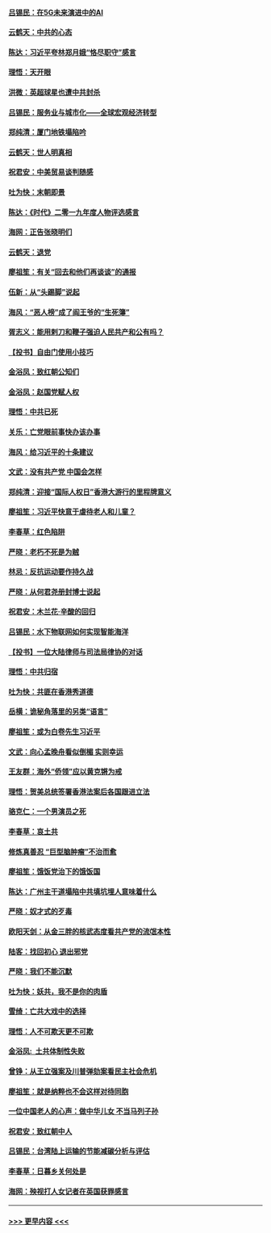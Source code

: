 #### [吕锡民：在5G未来演进中的AI](../pages/nsc993/n11730010.md?t=12190533) 
#### [云鹤天：中共的心态](../pages/nsc993/n11729906.md?t=12190533) 
#### [陈达：习近平夸林郑月娥“恪尽职守”感言](../pages/nsc993/n11729881.md?t=12190533) 
#### [理悟：天开眼](../pages/nsc993/n11729699.md?t=12190533) 
#### [洪微：英超球星也遭中共封杀](../pages/nsc993/n11727243.md?t=12190533) 
#### [吕锡民：服务业与城市化——全球宏观经济转型](../pages/nsc993/n11725845.md?t=12190533) 
#### [郑纯清：厦门地铁塌陷吟](../pages/nsc993/n11725813.md?t=12190533) 
#### [云鹤天：世人明真相](../pages/nsc993/n11725621.md?t=12190533) 
#### [祝君安：中美贸易谈判随感](../pages/nsc993/n11725609.md?t=12190533) 
#### [吐为快：末朝即景](../pages/nsc993/n11723365.md?t=12190533) 
#### [陈达：《时代》二零一九年度人物评选感言](../pages/nsc993/n11723337.md?t=12190533) 
#### [海网：正告张晓明们](../pages/nsc993/n11723228.md?t=12190533) 
#### [云鹤天：退党](../pages/nsc993/n11723056.md?t=12190533) 
#### [廖祖笙：有关“回去和他们再谈谈”的通报](../pages/nsc993/n11722442.md?t=12190533) 
#### [伍新：从“头踢脚”说起](../pages/nsc993/n11722429.md?t=12190533) 
#### [海风：“恶人榜”成了阎王爷的“生死簿”](../pages/nsc993/n11722272.md?t=12190533) 
#### [胥志义：能用剌刀和鞭子强迫人民共产和公有吗？](../pages/nsc993/n11720569.md?t=12190533) 
#### [【投书】自由门使用小技巧](../pages/nsc993/n11720180.md?t=12190533) 
#### [金浴凤：致红朝公知们](../pages/nsc993/n11720563.md?t=12190533) 
#### [金浴凤：赵国党赋人权](../pages/nsc993/n11720533.md?t=12190533) 
#### [理悟：中共已死](../pages/nsc993/n11720233.md?t=12190533) 
#### [关乐：亡党眼前事快办该办事](../pages/nsc993/n11719160.md?t=12190533) 
#### [海风：给习近平的十条建议](../pages/nsc993/n11717616.md?t=12190533) 
#### [文武：没有共产党 中国会怎样](../pages/nsc993/n11717584.md?t=12190533) 
#### [郑纯清：迎接“国际人权日”香港大游行的里程牌意义](../pages/nsc993/n11717417.md?t=12190533) 
#### [廖祖笙：习近平快意于虐待老人和儿童？](../pages/nsc993/n11715313.md?t=12190533) 
#### [李春草：红色陷阱](../pages/nsc993/n11715029.md?t=12190533) 
#### [严晓：老朽不死是为贼](../pages/nsc993/n11712910.md?t=12190533) 
#### [林忌：反抗运动要作持久战](../pages/nsc993/n11712623.md?t=12190533) 
#### [严晓：从何君尧册封博士说起](../pages/nsc993/n11712465.md?t=12190533) 
#### [祝君安：木兰花·辛酸的回归](../pages/nsc993/n11712381.md?t=12190533) 
#### [吕锡民：水下物联网如何实现智能海洋](../pages/nsc993/n11711158.md?t=12190533) 
#### [【投书】一位大陆律师与司法局律协的对话](../pages/nsc993/n11709675.md?t=12190533) 
#### [理悟：中共归宿](../pages/nsc993/n11710059.md?t=12190533) 
#### [吐为快：共匪在香港秀道德](../pages/nsc993/n11709979.md?t=12190533) 
#### [岳横：诡秘角落里的另类“语言”](../pages/nsc993/n11709792.md?t=12190533) 
#### [廖祖笙：或为白卷先生习近平](../pages/nsc993/n11708330.md?t=12190533) 
#### [文武：向心孟晚舟看似倒楣 实则幸运](../pages/nsc993/n11708236.md?t=12190533) 
#### [王友群：海外“侨领”应以黄克锵为戒](../pages/nsc993/n11706176.md?t=12190533) 
#### [理悟：贺美总统签署香港法案后各国跟进立法](../pages/nsc993/n11706853.md?t=12190533) 
#### [骆克仁：一个男演员之死](../pages/nsc993/n11706677.md?t=12190533) 
#### [李春草：哀土共](../pages/nsc993/n11706255.md?t=12190533) 
#### [修炼真善忍 “巨型脑肿瘤”不治而愈](../pages/nsc993/n11705340.md?t=12190533) 
#### [廖祖笙：饿饭党治下的饿饭国](../pages/nsc993/n11705085.md?t=12190533) 
#### [陈达：广州主干道塌陷中共填坑埋人意味着什么](../pages/nsc993/n11705046.md?t=12190533) 
#### [严晓：奴才式的歹毒](../pages/nsc993/n11704826.md?t=12190533) 
#### [欧阳天剑：从金三胖的核武态度看共产党的流氓本性](../pages/nsc993/n11702238.md?t=12190533) 
#### [陆客：找回初心 退出邪党](../pages/nsc993/n11702213.md?t=12190533) 
#### [严晓：我们不能沉默](../pages/nsc993/n11702110.md?t=12190533) 
#### [吐为快：妖共，我不是你的肉盾](../pages/nsc993/n11701366.md?t=12190533) 
#### [雪绮：亡共大戏中的选择](../pages/nsc993/n11699922.md?t=12190533) 
#### [理悟：人不可欺天更不可欺](../pages/nsc993/n11699657.md?t=12190533) 
#### [金浴凤:  土共体制性失败](../pages/nsc993/n11699361.md?t=12190533) 
#### [曾铮：从王立强案及川普弹劾案看民主社会危机](../pages/nsc993/n11699318.md?t=12190533) 
#### [廖祖笙：就是纳粹也不会这样对待同胞](../pages/nsc993/n11697658.md?t=12190533) 
#### [一位中国老人的心声：做中华儿女 不当马列子孙](../pages/nsc993/n11697525.md?t=12190533) 
#### [祝君安：致红朝中人](../pages/nsc993/n11697518.md?t=12190533) 
#### [吕锡民：台湾陆上运输的节能减碳分析与评估](../pages/nsc993/n11694983.md?t=12190533) 
#### [李春草：日暮乡关何处是](../pages/nsc993/n11694805.md?t=12190533) 
#### [海网：殃视打人女记者在英国获罪感言](../pages/nsc993/n11693832.md?t=12190533) 

----
#### [ >>> 更早内容 <<< ](../indexes/nsc993-earlier.md)
